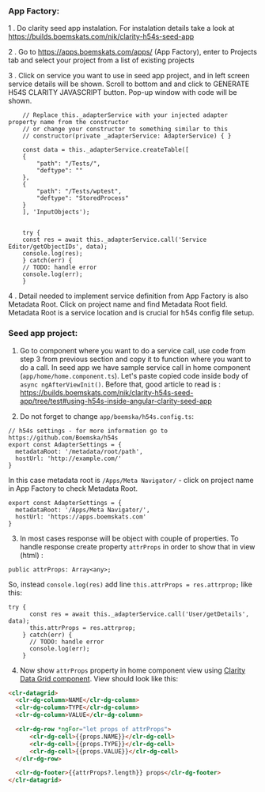 
### App Factory:

1 . Do clarity seed app instalation. For instalation details take a look at https://builds.boemskats.com/nik/clarity-h54s-seed-app

2 . Go to https://apps.boemskats.com/apps/ (App Factory), enter to Projects tab and select your project from a list of existing projects

3 . Click on service you want to use in seed app project, and in left screen service details will be shown. Scroll to bottom and and click to GENERATE H54S CLARITY JAVASCRIPT button.   Pop-up window with code will be shown.

```
    // Replace this._adapterService with your injected adapter property name from the constructor
    // or change your constructor to something similar to this
    // constructor(private _adapterService: AdapterService) { }

    const data = this._adapterService.createTable([
    {
        "path": "/Tests/",
        "deftype": ""
    },
    {
        "path": "/Tests/wptest",
        "deftype": "StoredProcess"
    }
    ], 'InputObjects');


    try {
    const res = await this._adapterService.call('Service Editor/getObjectIDs', data);
    console.log(res);
    } catch(err) {
    // TODO: handle error
    console.log(err);
    }
```

4 . Detail needed to implement service definition from App Factory is also Metadata Root. Click on project name and find Metadata Root field. Metadata Root is a service location and is crucial for h54s config file setup.

### Seed app project:

1. Go to component where you want to do a service call, use code from step 3 from previous section and copy it to function where you want to do a call. In seed app we have sample service call in home component (`app/home/home.component.ts`). Let's paste copied code inside body of `async ngAfterViewInit()`.
Before that, good article to read is : 
https://builds.boemskats.com/nik/clarity-h54s-seed-app/tree/test#using-h54s-inside-angular-clarity-seed-app

2. Do not forget to change `app/boemska/h54s.config.ts`:

```
// h54s settings - for more information go to https://github.com/Boemska/h54s
export const AdapterSettings = {
  metadataRoot: '/metadata/root/path',
  hostUrl: 'http://example.com/' 
}

```
In this case metadata root is `/Apps/Meta Navigator/` - click on project name in App Factory to check Metadata Root.

```
export const AdapterSettings = {
  metadataRoot: '/Apps/Meta Navigator/',
  hostUrl: 'https://apps.boemskats.com' 
}
```
3. In most cases response will be object with couple of properties. To handle response create property `attrProps` in order to show that in view (html) :
``` 
public attrProps: Array<any>;
```

So, instead `console.log(res)` add line  `this.attrProps = res.attrprop;` like this: 
```
try {
      const res = await this._adapterService.call('User/getDetails', data);
      this.attrProps = res.attrprop;
    } catch(err) {
      // TODO: handle error
      console.log(err);
    }
```

4.  Now show `attrProps` property in home component view using [Clarity Data Grid component](https://vmware.github.io/clarity/documentation/v0.13/datagrid/structure). View should look like this:

``` html
<clr-datagrid>
  <clr-dg-column>NAME</clr-dg-column>
  <clr-dg-column>TYPE</clr-dg-column>
  <clr-dg-column>VALUE</clr-dg-column>

  <clr-dg-row *ngFor="let props of attrProps">
      <clr-dg-cell>{{props.NAME}}</clr-dg-cell>
      <clr-dg-cell>{{props.TYPE}}</clr-dg-cell>
      <clr-dg-cell>{{props.VALUE}}</clr-dg-cell>
  </clr-dg-row>

  <clr-dg-footer>{{attrProps?.length}} props</clr-dg-footer>
</clr-datagrid>
```
